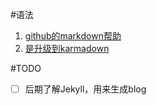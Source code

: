 #语法
1. [github的markdown帮助](https://help.github.com/articles/basic-writing-and-formatting-syntax/)
2. [是升级到karmadown](https://help.github.com/articles/updating-your-markdown-processor-to-kramdown/)

#TODO
- [ ] 后期了解Jekyll，用来生成blog